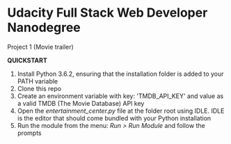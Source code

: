 # Udacity Full Stack Web Developer Nanodegree
Project 1 (Movie trailer)

**QUICKSTART**
1. Install Python 3.6.2, ensuring that the installation folder is added to your PATH variable
2. Clone this repo
3. Create an environment variable with key: 'TMDB_API_KEY' and value as a valid TMDB (The Movie Database) API key
3. Open the *entertainment_center.py* file at the folder root using IDLE. IDLE is the editor that should come bundled with your Python installation
4. Run the module from the menu: *Run > Run Module* and follow the prompts

